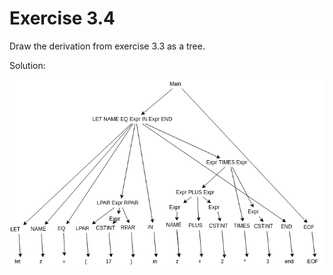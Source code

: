 # Exercise 3.4

Draw the derivation from exercise 3.3 as a tree.

Solution:

![](./images/exercise3_4.png)